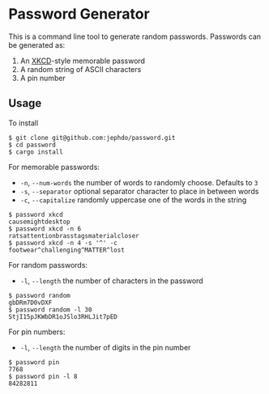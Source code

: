 # Password Generator

This is a command line tool to generate random passwords. Passwords can be generated as:

1. An [XKCD](https://xkcd.com/936/)-style memorable password
2. A random string of ASCII characters
3. A pin number

## Usage

To install
```
$ git clone git@github.com:jephdo/password.git
$ cd password
$ cargo install
```

For memorable passwords:
* `-n`, `--num-words` the number of words to randomly choose. Defaults to `3`
* `-s`, `--separator` optional separator character to place in between words
* `-c`, `--capitalize` randomly uppercase one of the words in the string
```
$ password xkcd
causemightdesktop
$ password xkcd -n 6
ratsattentionbrasstagsmaterialcloser
$ password xkcd -n 4 -s '^' -c
footwear^challenging^MATTER^lost
```

For random passwords:
* `-l`, `--length` the number of characters in the password
  
```
$ password random 
gbDRm7D0vDXF
$ password random -l 30
StjI15pJKWbDR1oJSlo3RHLJit7pED
```

For pin numbers:
* `-l`, `--length` the number of digits in the pin number

```
$ password pin
7768
$ password pin -l 8
84282811
```
